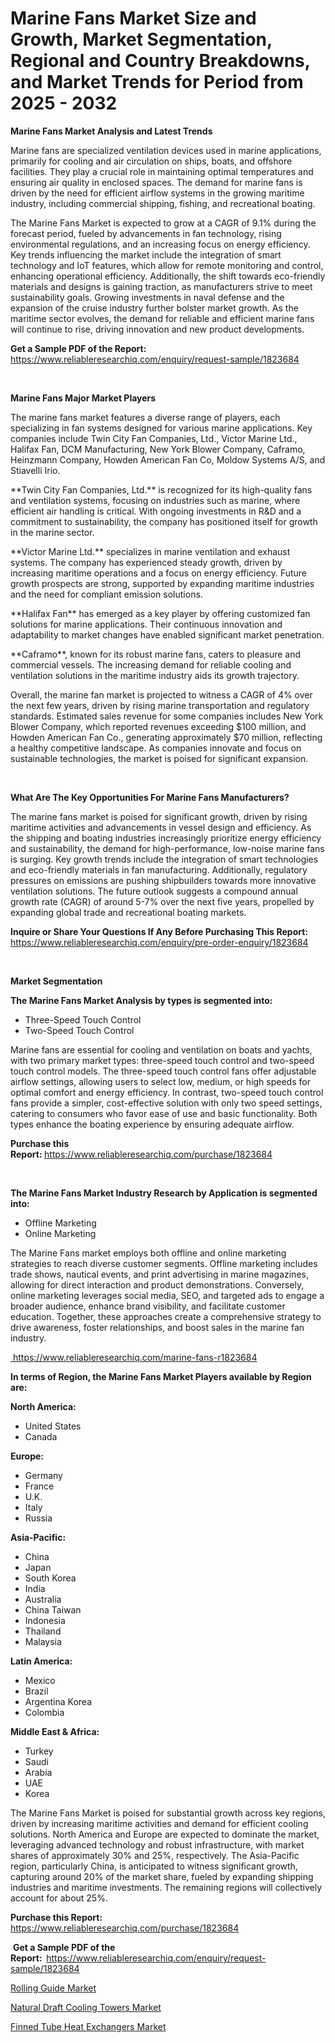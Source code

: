 <p><h1>Marine Fans Market Size and Growth, Market Segmentation, Regional and Country Breakdowns, and Market Trends for Period from 2025 -  2032</h1></p><p><strong>Marine Fans Market Analysis and Latest Trends</strong></p>
<p><p>Marine fans are specialized ventilation devices used in marine applications, primarily for cooling and air circulation on ships, boats, and offshore facilities. They play a crucial role in maintaining optimal temperatures and ensuring air quality in enclosed spaces. The demand for marine fans is driven by the need for efficient airflow systems in the growing maritime industry, including commercial shipping, fishing, and recreational boating. </p><p>The Marine Fans Market is expected to grow at a CAGR of 9.1% during the forecast period, fueled by advancements in fan technology, rising environmental regulations, and an increasing focus on energy efficiency. Key trends influencing the market include the integration of smart technology and IoT features, which allow for remote monitoring and control, enhancing operational efficiency. Additionally, the shift towards eco-friendly materials and designs is gaining traction, as manufacturers strive to meet sustainability goals. Growing investments in naval defense and the expansion of the cruise industry further bolster market growth. As the maritime sector evolves, the demand for reliable and efficient marine fans will continue to rise, driving innovation and new product developments.</p></p>
<p><strong>Get a Sample PDF of the Report:&nbsp;</strong> <a href="https://www.reliableresearchiq.com/enquiry/request-sample/1823684?utm_campaign=114&utm_medium=2&utm_source=Github&utm_content=ia&utm_term=16022025&utm_id=marine-fans">https://www.reliableresearchiq.com/enquiry/request-sample/1823684</a></p>
<p>&nbsp;</p>
<p><strong>Marine Fans Major Market Players</strong></p>
<p><p>The marine fans market features a diverse range of players, each specializing in fan systems designed for various marine applications. Key companies include Twin City Fan Companies, Ltd., Victor Marine Ltd., Halifax Fan, DCM Manufacturing, New York Blower Company, Caframo, Heinzmann Company, Howden American Fan Co, Moldow Systems A/S, and Stiavelli Irio.</p><p>**Twin City Fan Companies, Ltd.** is recognized for its high-quality fans and ventilation systems, focusing on industries such as marine, where efficient air handling is critical. With ongoing investments in R&D and a commitment to sustainability, the company has positioned itself for growth in the marine sector.</p><p>**Victor Marine Ltd.** specializes in marine ventilation and exhaust systems. The company has experienced steady growth, driven by increasing maritime operations and a focus on energy efficiency. Future growth prospects are strong, supported by expanding maritime industries and the need for compliant emission solutions.</p><p>**Halifax Fan** has emerged as a key player by offering customized fan solutions for marine applications. Their continuous innovation and adaptability to market changes have enabled significant market penetration. </p><p>**Caframo**, known for its robust marine fans, caters to pleasure and commercial vessels. The increasing demand for reliable cooling and ventilation solutions in the maritime industry aids its growth trajectory.</p><p>Overall, the marine fan market is projected to witness a CAGR of 4% over the next few years, driven by rising marine transportation and regulatory standards. Estimated sales revenue for some companies includes New York Blower Company, which reported revenues exceeding $100 million, and Howden American Fan Co., generating approximately $70 million, reflecting a healthy competitive landscape. As companies innovate and focus on sustainable technologies, the market is poised for significant expansion.</p></p>
<p>&nbsp;</p>
<p><strong>What Are The Key Opportunities For Marine Fans Manufacturers?</strong></p>
<p><p>The marine fans market is poised for significant growth, driven by rising maritime activities and advancements in vessel design and efficiency. As the shipping and boating industries increasingly prioritize energy efficiency and sustainability, the demand for high-performance, low-noise marine fans is surging. Key growth trends include the integration of smart technologies and eco-friendly materials in fan manufacturing. Additionally, regulatory pressures on emissions are pushing shipbuilders towards more innovative ventilation solutions. The future outlook suggests a compound annual growth rate (CAGR) of around 5-7% over the next five years, propelled by expanding global trade and recreational boating markets.</p></p>
<p><strong>Inquire or Share Your Questions If Any Before Purchasing This Report:</strong> <a href="https://www.reliableresearchiq.com/enquiry/pre-order-enquiry/1823684?utm_campaign=114&utm_medium=2&utm_source=Github&utm_content=ia&utm_term=16022025&utm_id=marine-fans">https://www.reliableresearchiq.com/enquiry/pre-order-enquiry/1823684</a></p>
<p>&nbsp;</p>
<p><strong>Market Segmentation</strong></p>
<p><strong>The Marine Fans Market Analysis by types is segmented into:</strong></p>
<p><ul><li>Three-Speed Touch Control</li><li>Two-Speed Touch Control</li></ul></p>
<p><p>Marine fans are essential for cooling and ventilation on boats and yachts, with two primary market types: three-speed touch control and two-speed touch control models. The three-speed touch control fans offer adjustable airflow settings, allowing users to select low, medium, or high speeds for optimal comfort and energy efficiency. In contrast, two-speed touch control fans provide a simpler, cost-effective solution with only two speed settings, catering to consumers who favor ease of use and basic functionality. Both types enhance the boating experience by ensuring adequate airflow.</p></p>
<p><strong>Purchase this Report:&nbsp;</strong><a href="https://www.reliableresearchiq.com/purchase/1823684?utm_campaign=114&utm_medium=2&utm_source=Github&utm_content=ia&utm_term=16022025&utm_id=marine-fans">https://www.reliableresearchiq.com/purchase/1823684</a></p>
<p>&nbsp;</p>
<p><strong>The Marine Fans Market Industry Research by Application is segmented into:</strong></p>
<p><ul><li>Offline Marketing</li><li>Online Marketing</li></ul></p>
<p><p>The Marine Fans market employs both offline and online marketing strategies to reach diverse customer segments. Offline marketing includes trade shows, nautical events, and print advertising in marine magazines, allowing for direct interaction and product demonstrations. Conversely, online marketing leverages social media, SEO, and targeted ads to engage a broader audience, enhance brand visibility, and facilitate customer education. Together, these approaches create a comprehensive strategy to drive awareness, foster relationships, and boost sales in the marine fan industry.</p></p>
<p><a href="https://www.reliableresearchiq.com/marine-fans-r1823684?utm_campaign=114&utm_medium=2&utm_source=Github&utm_content=ia&utm_term=16022025&utm_id=marine-fans">&nbsp;https://www.reliableresearchiq.com/marine-fans-r1823684</a></p>
<p><strong>In terms of Region, the Marine Fans Market Players available by Region are:</strong></p>
<p>
    <p> <strong> North America: </strong>
        <ul>
            <li>United States</li>
            <li>Canada</li>
        </ul>
        </p> 
    <p> <strong> Europe: </strong>
        <ul>
            <li>Germany</li>
            <li>France</li>
            <li>U.K.</li>
            <li>Italy</li>
            <li>Russia</li>
        </ul>
        </p> 
    <p> <strong> Asia-Pacific: </strong>
        <ul>
            <li>China</li>
            <li>Japan</li>
            <li>South Korea</li>
            <li>India</li>
            <li>Australia</li>
            <li>China Taiwan</li>
            <li>Indonesia</li>
            <li>Thailand</li>
            <li>Malaysia</li>
        </ul>
        </p> 
    <p> <strong> Latin America: </strong>
        <ul>
            <li>Mexico</li>
            <li>Brazil</li>
            <li>Argentina Korea</li>
            <li>Colombia</li>
        </ul>
        </p> 
    <p> <strong> Middle East & Africa: </strong>
        <ul>
            <li>Turkey</li>
            <li>Saudi</li>
            <li>Arabia</li>
            <li>UAE</li>
            <li>Korea</li>
        </ul>
    </p>
    </p>
<p><p>The Marine Fans Market is poised for substantial growth across key regions, driven by increasing maritime activities and demand for efficient cooling solutions. North America and Europe are expected to dominate the market, leveraging advanced technology and robust infrastructure, with market shares of approximately 30% and 25%, respectively. The Asia-Pacific region, particularly China, is anticipated to witness significant growth, capturing around 20% of the market share, fueled by expanding shipping industries and maritime investments. The remaining regions will collectively account for about 25%.</p></p>
<p><strong>Purchase this Report: </strong><a href="https://www.reliableresearchiq.com/purchase/1823684?utm_campaign=114&utm_medium=2&utm_source=Github&utm_content=ia&utm_term=16022025&utm_id=marine-fans">https://www.reliableresearchiq.com/purchase/1823684</a></p>
<p>&nbsp;<strong>Get a Sample PDF of the Report:&nbsp;&nbsp;</strong><a href="https://www.reliableresearchiq.com/enquiry/request-sample/1823684?utm_campaign=114&utm_medium=2&utm_source=Github&utm_content=ia&utm_term=16022025&utm_id=marine-fans">https://www.reliableresearchiq.com/enquiry/request-sample/1823684</a></p>
<p><strong></strong></p>
<p><p><a href="https://github.com/hamremunazm4/Market-Research-Report-List-1/blob/main/rolling-guide-market.md?utm_campaign=114&utm_medium=2&utm_source=Github&utm_content=ia&utm_term=16022025&utm_id=marine-fans">Rolling Guide Market</a></p><p><a href="https://github.com/boccalyver5k/Market-Research-Report-List-1/blob/main/natural-draft-cooling-towers-market.md?utm_campaign=114&utm_medium=2&utm_source=Github&utm_content=ia&utm_term=16022025&utm_id=marine-fans">Natural Draft Cooling Towers Market</a></p><p><a href="https://github.com/plawragarile/Market-Research-Report-List-1/blob/main/finned-tube-heat-exchangers-market.md?utm_campaign=114&utm_medium=2&utm_source=Github&utm_content=ia&utm_term=16022025&utm_id=marine-fans">Finned Tube Heat Exchangers Market</a></p></p>